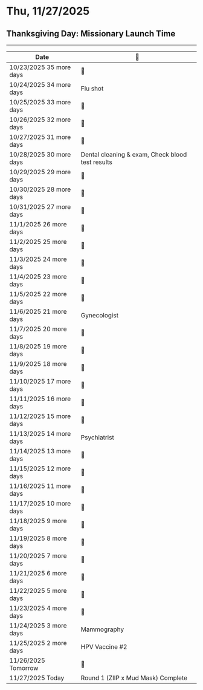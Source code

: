 <h1>Thu, 11/27/2025</h1>
<h2>Thanksgiving Day: Missionary Launch Time</h2>

---

|Date|📌|
|--|--|
|10/23/2025 35 more days|📌|
|10/24/2025 34 more days|Flu shot|
|10/25/2025 33 more days|📌|
|10/26/2025 32 more days|📌|
|10/27/2025 31 more days|📌|
|10/28/2025 30 more days|Dental cleaning & exam, Check blood test results|
|10/29/2025 29 more days|📌|
|10/30/2025 28 more days|📌|
|10/31/2025 27 more days|📌|
|11/1/2025 26 more days|📌|
|11/2/2025 25 more days|📌|
|11/3/2025 24 more days|📌|
|11/4/2025 23 more days|📌|
|11/5/2025 22 more days|📌|
|11/6/2025 21 more days|Gynecologist|
|11/7/2025 20 more days|📌|
|11/8/2025 19 more days|📌|
|11/9/2025 18 more days|📌|
|11/10/2025 17 more days|📌|
|11/11/2025 16 more days|📌|
|11/12/2025 15 more days|📌|
|11/13/2025 14 more days|Psychiatrist|
|11/14/2025 13 more days|📌|
|11/15/2025 12 more days|📌|
|11/16/2025 11 more days|📌|
|11/17/2025 10 more days|📌|
|11/18/2025 9 more days|📌|
|11/19/2025 8 more days|📌|
|11/20/2025 7 more days|📌|
|11/21/2025 6 more days|📌|
|11/22/2025 5 more days|📌|
|11/23/2025 4 more days|📌|
|11/24/2025 3 more days|Mammography|
|11/25/2025 2 more days|HPV Vaccine #2|
|11/26/2025 Tomorrow|📌|
|11/27/2025 Today|Round 1 (ZIIP x Mud Mask) Complete|
